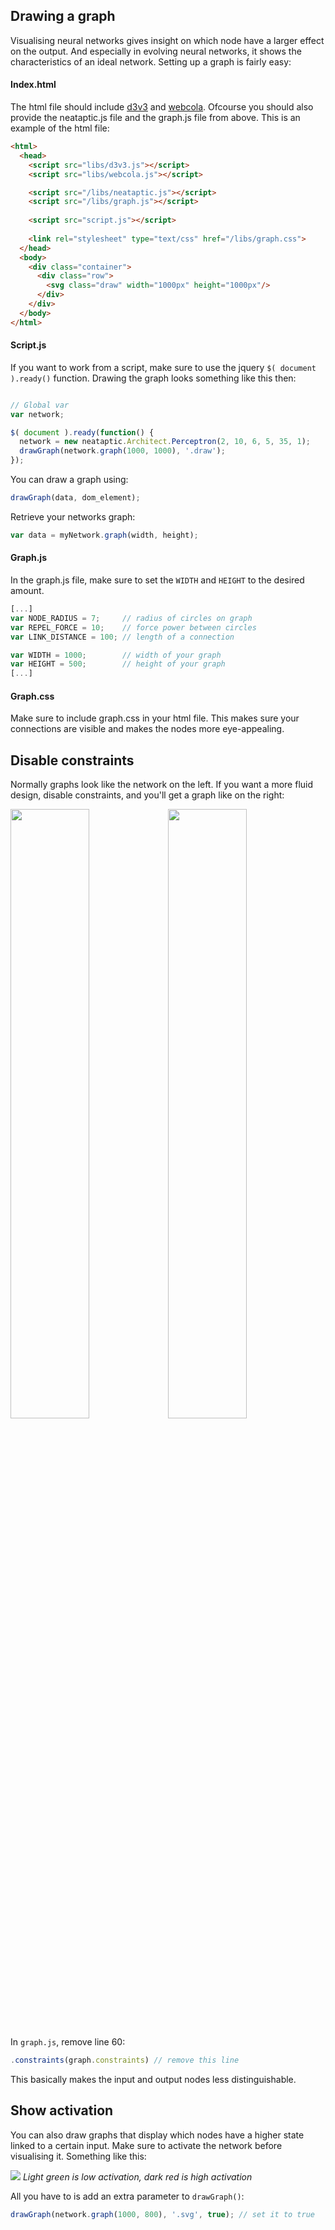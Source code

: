 ## Drawing a graph
Visualising neural networks gives insight on which node have a larger effect on the output. And especially in evolving neural networks, it shows the characteristics of an ideal network. Setting up a graph is fairly easy:

#### Index.html
The html file should include [d3v3](http://d3js.org/d3.v3.min.js) and [webcola](http://marvl.infotech.monash.edu/webcola/cola.v3.min.js). Ofcourse you should also provide the neataptic.js file and the graph.js file from above. This is an example of the html file:
```html
<html>
  <head>
    <script src="libs/d3v3.js"></script>
    <script src="libs/webcola.js"></script>

    <script src="/libs/neataptic.js"></script>
    <script src="/libs/graph.js"></script>
 
    <script src="script.js"></script>
    
    <link rel="stylesheet" type="text/css" href="/libs/graph.css">
  </head>
  <body>
    <div class="container">
      <div class="row">
        <svg class="draw" width="1000px" height="1000px"/>
      </div>
    </div>
  </body>
</html>
```

#### Script.js
If you want to work from a script, make sure to use the jquery `$( document ).ready()` function. Drawing the graph looks something like this then:

```javascript

// Global var
var network;

$( document ).ready(function() {
  network = new neataptic.Architect.Perceptron(2, 10, 6, 5, 35, 1);
  drawGraph(network.graph(1000, 1000), '.draw');
});
```

You can draw a graph using:
```javascript
drawGraph(data, dom_element);
```

Retrieve your networks graph:
```javascript
var data = myNetwork.graph(width, height);
```

#### Graph.js
In the graph.js file, make sure to set the `WIDTH` and `HEIGHT` to the desired amount.

```javascript
[...]
var NODE_RADIUS = 7;     // radius of circles on graph
var REPEL_FORCE = 10;    // force power between circles
var LINK_DISTANCE = 100; // length of a connection

var WIDTH = 1000;        // width of your graph
var HEIGHT = 500;        // height of your graph
[...]
```

#### Graph.css
Make sure to include graph.css in your html file. This makes sure your connections are visible and makes the nodes more eye-appealing.

## Disable constraints
Normally graphs look like the network on the left. If you want a more fluid design, disable constraints, and you'll get a graph like on the right:

<img src="https://camo.githubusercontent.com/4a9aa3c7ad75705ce1d3eaf5e0321a95f89882ac/68747470733a2f2f692e6779617a6f2e636f6d2f35663035323435656463303264346332383039376434303932383536386565312e706e67" width="50%"/><img src="https://i.gyazo.com/3a49943c195b454cf711e77b3bfbfd62.png" width="50%"/>

In `graph.js`, remove line 60:

```js
.constraints(graph.constraints) // remove this line
```

This basically makes the input and output nodes less distinguishable.

## Show activation
You can also draw graphs that display which nodes have a higher state linked to a certain input. Make sure to activate the network before visualising it. Something like this:

<img src="https://i.gyazo.com/84e731eab3b1fabf410ee0d14c18bacb.png"/>
<i>Light green is low activation, dark red is high activation</i>


All you have to is add an extra parameter to `drawGraph()`:

```javascript
drawGraph(network.graph(1000, 800), '.svg', true); // set it to true
```
